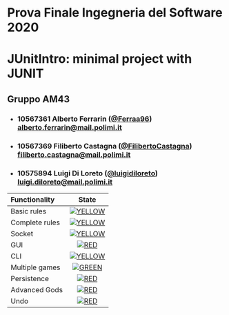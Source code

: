 # Prova Finale Ingegneria del Software 2020
# JUnitIntro: minimal  project with JUNIT

## Gruppo AM43


- ###   10567361    Alberto Ferrarin ([@Ferraa96](https://github.com/Ferraa96))<br>alberto.ferrarin@mail.polimi.it
- ###   10567369    Filiberto Castagna ([@FilibertoCastagna](https://github.com/FilibertoCastagna))<br>filiberto.castagna@mail.polimi.it
- ###   10575894    Luigi Di Loreto ([@luigidiloreto](https://github.com/luigidiloreto))<br>luigi.diloreto@mail.polimi.it

| Functionality | State |
|:-----------------------|:------------------------------------:|
| Basic rules | [![YELLOW](https://placehold.it/15/ffdd00/ffdd00)](#) |
| Complete rules | [![YELLOW](https://placehold.it/15/ffdd00/ffdd00)](#) |
| Socket | [![YELLOW](https://placehold.it/15/ffdd00/ffdd00)](#) |
| GUI | [![RED](https://placehold.it/15/f03c15/f03c15)](#) |
| CLI | [![YELLOW](https://placehold.it/15/ffdd00/ffdd00)](#) |
| Multiple games | [![GREEN](https://placehold.it/15/44bb44/44bb44)](#) |
| Persistence | [![RED](https://placehold.it/15/f03c15/f03c15)](#) |
| Advanced Gods | [![RED](https://placehold.it/15/f03c15/f03c15)](#) |
| Undo | [![RED](https://placehold.it/15/f03c15/f03c15)](#) |

<!--
[![RED](https://placehold.it/15/f03c15/f03c15)](#)
[![YELLOW](https://placehold.it/15/ffdd00/ffdd00)](#)
[![GREEN](https://placehold.it/15/44bb44/44bb44)](#)
-->
